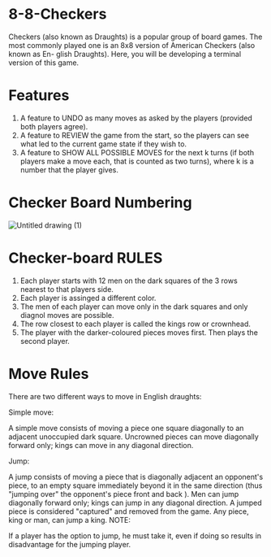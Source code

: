 # 8-8-Checkers

Checkers (also known as Draughts) is a popular group
of board games. The most commonly played one is an
8x8 version of American Checkers (also known as En-
glish Draughts). Here, you will be developing a terminal
version of this game.

# Features

1) A feature to UNDO as many moves as asked by the
   players (provided both players agree).
2) A feature to REVIEW the game from the start, so
   the players can see what led to the current game
   state if they wish to.
3) A feature to SHOW ALL POSSIBLE MOVES for
   the next k turns (if both players make a move each,
   that is counted as two turns), where k is a number
   that the player gives.
# Checker Board Numbering

![Untitled drawing (1)](https://user-images.githubusercontent.com/82858718/115345071-e22d8880-a1cb-11eb-8a60-6e8ed9e0abe8.png)


# Checker-board RULES

1) Each player starts with 12 men on the dark squares of the 3 rows nearest to that players side.
2) Each player is assinged a different color.
3) The men of each player can move only in the dark squares and only diagnol moves are possible.
4) The row closest to each player is called the kings row or crownhead.
5) The player with the darker-coloured pieces moves first. Then plays the second player.
# Move Rules
There are two different ways to move in English draughts:

Simple move: 

A simple move consists of moving a piece one square diagonally to an adjacent unoccupied dark square. Uncrowned pieces can move diagonally forward only; kings can move in any diagonal direction.

Jump: 

A jump consists of moving a piece that is diagonally adjacent an opponent's piece, to an empty square immediately beyond it in the same direction (thus "jumping over" the opponent's piece front and back ). Men can jump diagonally forward only; kings can jump in any diagonal direction. A jumped piece is considered "captured" and removed from the game. Any piece, king or man, can jump a king.
NOTE: 

If a player has the option to jump, he must take it, even if doing so results in disadvantage for the jumping player. 
